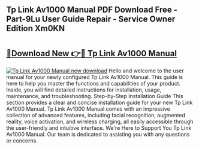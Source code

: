 ## Tp Link Av1000 Manual PDF Download Free - Part-9Lu User Guide Repair - Service Owner Edition Xm0KN

# <h2><a href="http://cf17856.oget.top/?id=Tp+Link+Av1000+Manual">🔗Download New 👉🔴 Tp Link Av1000 Manual</a></h2>

[![Tp Link Av1000 Manual new download](https://i.imgur.com/5g1atiW.png)](http://cf17856.oget.top/?id=Tp+Link+Av1000+Manual)
Hello and welcome to the user manual for your newly configured Tp Link Av1000 Manual. This guide is here to help you master the functions and capabilities of your product. Inside, you will find detailed instructions for installation, usage, maintenance, and troubleshooting. Step-by-Step Installation Guide This section provides a clear and concise installation guide for your new Tp Link Av1000 Manual. Tp Link Av1000 Manual comes with an impressive collection of advanced features, including facial recognition, augmented reality, voice activation, and wireless charging, all easily accessible through the user-friendly and intuitive interface. We're Here to Support You Tp Link Av1000 Manual. Our team is dedicated to assisting you with any questions or concerns.
